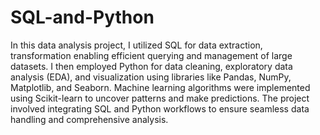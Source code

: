 # SQL-and-Python
In this data analysis project, I utilized SQL for data extraction, transformation  enabling efficient querying and management of large datasets. I then employed Python for data cleaning, exploratory data analysis (EDA), and visualization using libraries like Pandas, NumPy, Matplotlib, and Seaborn. Machine learning algorithms were implemented using Scikit-learn to uncover patterns and make predictions. The project involved integrating SQL and Python workflows to ensure seamless data handling and comprehensive analysis. 
